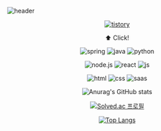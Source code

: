 ![header](https://capsule-render.vercel.app/api?type=venom&color=auto&height=200&section=header&text=Hi,%20I'm%20Dabomi!👋&fontSize=50)


<div align="center">

<a href="https://mamomi.tistory.com" target="_blank">

![tistory](https://img.shields.io/badge/Tistory-000000?style=flat&logo=Tistory&logoColor=#000000)

</a>

<p>⬆️ Click!</p>


![spring](https://img.shields.io/badge/Spring-6DB33F?style=for-the-badge&logo=spring&logoColor=white) ![java](https://img.shields.io/badge/Java-ED8B00?style=for-the-badge&logo=openjdk&logoColor=white) ![python](https://img.shields.io/badge/Python-14354C?style=for-the-badge&logo=python&logoColor=white) 

![node.js](https://img.shields.io/badge/Node.js-43853D?style=for-the-badge&logo=node.js&logoColor=white) ![react](https://img.shields.io/badge/React-20232A?style=for-the-badge&logo=react&logoColor=61DAFB) ![js](https://img.shields.io/badge/JavaScript-F7DF1E?style=for-the-badge&logo=JavaScript&logoColor=white) 

![html](https://img.shields.io/badge/HTML5-E34F26?style=for-the-badge&logo=html5&logoColor=white) ![css](https://img.shields.io/badge/CSS3-1572B6?style=for-the-badge&logo=css3&logoColor=white) ![saas](https://img.shields.io/badge/Sass-CC6699?style=for-the-badge&logo=sass&logoColor=white)
  

![Anurag's GitHub stats](https://github-readme-stats.vercel.app/api?username=KimDabomi&show_icons=true&theme=dracula)

[![Solved.ac
프로필](http://mazassumnida.wtf/api/v2/generate_badge?boj=cdabomi)](https://solved.ac/cdabomi)

[![Top Langs](https://github-readme-stats.vercel.app/api/top-langs/?username=KimDabomi&layout=compact)](https://github.com/KimDabomi/github-readme-stats)

</div>
